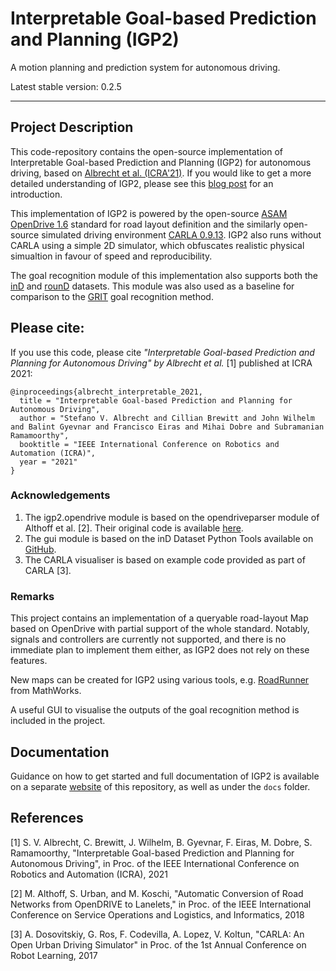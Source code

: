 # Interpretable Goal-based Prediction and Planning (IGP2)

A motion planning and prediction system for autonomous driving. 

Latest stable version: 0.2.5

<hr />

## Project Description

This code-repository contains the open-source implementation of Interpretable Goal-based Prediction and Planning (IGP2) for autonomous driving, based on [Albrecht et al. (ICRA'21)](https://arxiv.org/abs/2002.02277). 
If you would like to get a more detailed understanding of IGP2, please see this [blog post](https://agents.inf.ed.ac.uk/blog/interpretable-prediction-planning-autonomous-driving/index.php) for an introduction.

This implementation of IGP2 is powered by the open-source [ASAM OpenDrive 1.6](https://www.asam.net/standards/detail/opendrive/) standard for road layout definition and the similarly open-source simulated driving environment [CARLA 0.9.13](https://carla.org/). 
IGP2 also runs without CARLA using a simple 2D simulator, which obfuscates realistic physical simualtion in favour of speed and reproducibility.

The goal recognition module of this implementation also supports both the [inD](https://www.ind-dataset.com/) and [rounD](https://www.round-dataset.com/) datasets. 
This module was also used as a baseline for comparison to the [GRIT](https://arxiv.org/abs/2103.06113) goal recognition method.


## Please cite:
If you use this code, please cite
*"Interpretable Goal-based Prediction and Planning for Autonomous Driving"
by Albrecht et al.* [1] published at ICRA 2021:

```
@inproceedings{albrecht_interpretable_2021,
  title = "Interpretable Goal-based Prediction and Planning for Autonomous Driving",
  author = "Stefano V. Albrecht and Cillian Brewitt and John Wilhelm and Balint Gyevnar and Francisco Eiras and Mihai Dobre and Subramanian Ramamoorthy",
  booktitle = "IEEE International Conference on Robotics and Automation (ICRA)",
  year = "2021"
}
```

### Acknowledgements
1. The igp2.opendrive module is based on the opendriveparser module of Althoff et al. [2]. Their original code is available [here](https://gitlab.lrz.de/tum-cps/opendrive2lanelet).
2. The gui module is based on the inD Dataset Python Tools available on [GitHub](https://github.com/ika-rwth-aachen/drone-dataset-tools).
3. The CARLA visualiser is based on example code provided as part of CARLA [3].

### Remarks

This project contains an implementation of a queryable road-layout Map based on OpenDrive with partial support of the whole standard.
Notably, signals and controllers are currently not supported, and there is no immediate plan to implement them either, as IGP2 does not rely on these features.

New maps can be created for IGP2 using various tools, e.g. [RoadRunner](https://uk.mathworks.com/products/roadrunner.html) from MathWorks.

A useful GUI to visualise the outputs of the goal recognition method is included in the project.

## Documentation

Guidance on how to get started and full documentation of IGP2 is available on a separate [website](https://uoe-agents.github.io/IGP2/) of this repository, as well as under the `docs` folder.

## References
[1] S. V. Albrecht, C. Brewitt, J. Wilhelm, B. Gyevnar, F. Eiras, M. Dobre, S. Ramamoorthy, "Interpretable Goal-based Prediction and Planning for Autonomous Driving", in Proc. of the IEEE International Conference on Robotics and Automation (ICRA), 2021

[2] M. Althoff, S. Urban, and M. Koschi, "Automatic Conversion of Road Networks from OpenDRIVE to Lanelets," in Proc. of the IEEE International Conference on Service Operations and Logistics, and Informatics, 2018

[3] A. Dosovitskiy, G. Ros, F. Codevilla, A. Lopez, V. Koltun, "CARLA: An Open Urban Driving Simulator" in Proc. of the 1st Annual Conference on Robot Learning, 2017
